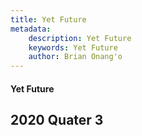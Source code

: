 ```yaml
---
title: Yet Future
metadata:
    description: Yet Future
    keywords: Yet Future
    author: Brian Onang'o
---
```


#### Yet Future

## 2020 Quater 3
